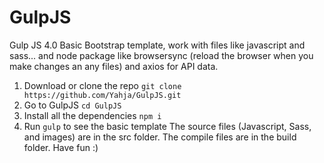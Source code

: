 # GulpJS
Gulp JS 4.0 Basic Bootstrap template, work with files like javascript and sass... and node package like browsersync (reload the browser when you make changes an any files) and axios for API data.
1. Download or clone the repo `git clone https://github.com/Yahja/GulpJS.git`
2. Go to GulpJS `cd GulpJS` 
3. Install all the dependencies `npm i`
4. Run `gulp` to see the basic template
The source files (Javascript, Sass, and images) are in the src folder.
The compile files are in the build folder.
Have fun :)
